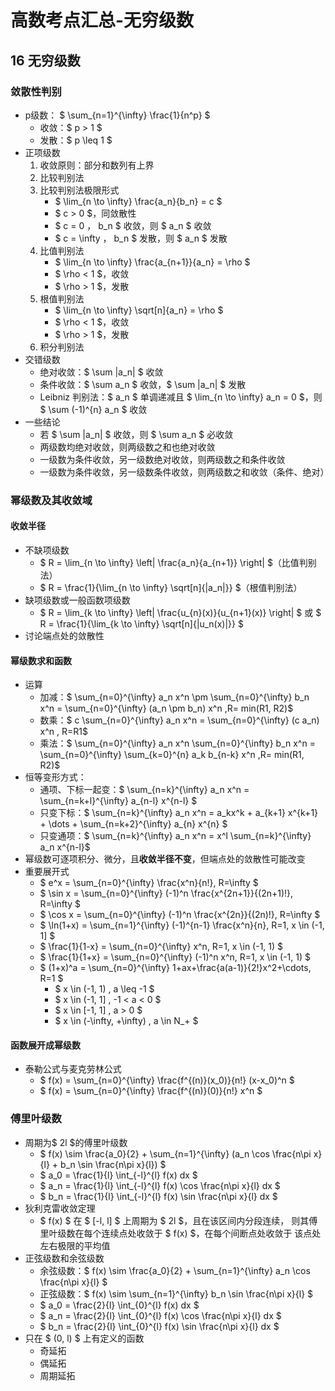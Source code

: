 # 高数考点汇总-无穷级数
## 16 无穷级数
### 敛散性判别
- p级数： $ \sum_{n=1}^{\infty} \frac{1}{n^p} $
    - 收敛：$ p > 1 $
    - 发散：$ p \leq 1 $
- 正项级数
    1. 收敛原则：部分和数列有上界
    2. 比较判别法
    3. 比较判别法极限形式
        - $ \lim_{n \to \infty} \frac{a_n}{b_n} = c $
        - $ c > 0 $，同敛散性
        - $ c = 0 $，$ b_n $ 收敛，则 $ a_n $ 收敛
        - $ c = \infty $，$ b_n $ 发散，则 $ a_n $ 发散
    4. 比值判别法
        - $ \lim_{n \to \infty} \frac{a_{n+1}}{a_n} = \rho $
        - $ \rho < 1 $，收敛
        - $ \rho > 1 $，发散
    5. 根值判别法
        - $ \lim_{n \to \infty} \sqrt[n]{a_n} = \rho $
        - $ \rho < 1 $，收敛
        - $ \rho > 1 $，发散
    6. 积分判别法
- 交错级数
    - 绝对收敛：$ \sum |a_n| $ 收敛
    - 条件收敛：$ \sum a_n $ 收敛，$ \sum |a_n| $ 发散
    - Leibniz 判别法：$ a_n $ 单调递减且 $ \lim_{n \to \infty} a_n = 0 $，则 $ \sum (-1)^{n} a_n $ 收敛
- 一些结论
    - 若 $ \sum |a_n| $ 收敛，则 $ \sum a_n $ 必收敛
    - 两级数均绝对收敛，则两级数之和也绝对收敛
    - 一级数为条件收敛，另一级数绝对收敛，则两级数之和条件收敛
    - 一级数为条件收敛，另一级数条件收敛，则两级数之和收敛（条件、绝对）

### 幂级数及其收敛域
#### 收敛半径
- 不缺项级数
    - $ R = \lim_{n \to \infty} \left| \frac{a_n}{a_{n+1}} \right| $（比值判别法）
    - $ R = \frac{1}{\lim_{n \to \infty} \sqrt[n]{|a_n|}} $（根值判别法）
- 缺项级数或一般函数项级数
    - $ R = \lim_{k \to \infty} \left| \frac{u_{n}(x)}{u_{n+1}(x)} \right| $ 或 $ R = \frac{1}{\lim_{k \to \infty} \sqrt[n]{|u_n(x)|}} $
- 讨论端点处的敛散性

#### 幂级数求和函数
- 运算
    - 加减：$ \sum_{n=0}^{\infty} a_n x^n \pm \sum_{n=0}^{\infty} b_n x^n = \sum_{n=0}^{\infty} (a_n \pm b_n) x^n ,R= min(R1, R2)$
    - 数乘：$ c \sum_{n=0}^{\infty} a_n x^n = \sum_{n=0}^{\infty} (c a_n) x^n , R=R1$
    - 乘法：$ \sum_{n=0}^{\infty} a_n x^n  \sum_{n=0}^{\infty} b_n x^n = \sum_{n=0}^{\infty} \sum_{k=0}^{n} a_k b_{n-k} x^n ,R= min(R1, R2)$
- 恒等变形方式：
    - 通项、下标一起变：$ \sum_{n=k}^{\infty} a_n x^n = \sum_{n=k+l}^{\infty} a_{n-l} x^{n-l} $
    - 只变下标：$ \sum_{n=k}^{\infty} a_n x^n = a_kx^k + a_{k+1} x^{k+1} + \dots + \sum_{n=k+2}^{\infty} a_{n} x^{n} $
    - 只变通项：$ \sum_{n=k}^{\infty} a_n x^n = x^l \sum_{n=k}^{\infty} a_n x^{n-l}$
- 幂级数可逐项积分、微分，且**收敛半径不变**，但端点处的敛散性可能改变
- 重要展开式
    - $ e^x = \sum_{n=0}^{\infty} \frac{x^n}{n!}, R=\infty $
    - $ \sin x = \sum_{n=0}^{\infty} (-1)^n \frac{x^{2n+1}}{(2n+1)!}, R=\infty $
    - $ \cos x = \sum_{n=0}^{\infty} (-1)^n \frac{x^{2n}}{(2n)!}, R=\infty $
    - $ \ln(1+x) = \sum_{n=1}^{\infty} (-1)^{n-1} \frac{x^n}{n}, R=1, x \in (-1, 1] $
    - $ \frac{1}{1-x} = \sum_{n=0}^{\infty} x^n, R=1, x \in (-1, 1) $
    - $ \frac{1}{1+x} = \sum_{n=0}^{\infty} (-1)^n x^n, R=1, x \in (-1, 1) $
    - $ (1+x)^a = \sum_{n=0}^{\infty} 1+ax+\frac{a(a-1)}{2!}x^2+\cdots, R=1 $   
        - $ x \in (-1, 1) ,  a \leq -1 $
        - $ x \in (-1, 1] , -1 < a < 0 $
        - $ x \in [-1, 1] , a > 0 $
        - $ x \in (-\infty, +\infty) , a \in N_+ $

#### 函数展开成幂级数
- 泰勒公式与麦克劳林公式
    - $ f(x) = \sum_{n=0}^{\infty} \frac{f^{(n)}(x_0)}{n!} (x-x_0)^n $
    - $ f(x) = \sum_{n=0}^{\infty} \frac{f^{(n)}(0)}{n!} x^n $

### 傅里叶级数
- 周期为$ 2l $的傅里叶级数
    - $ f(x) \sim \frac{a_0}{2} + \sum_{n=1}^{\infty} (a_n \cos \frac{n\pi x}{l} + b_n \sin \frac{n\pi x}{l}) $
    - $ a_0 = \frac{1}{l} \int_{-l}^{l} f(x) dx $
    - $ a_n = \frac{1}{l} \int_{-l}^{l} f(x) \cos \frac{n\pi x}{l} dx $
    - $ b_n = \frac{1}{l} \int_{-l}^{l} f(x) \sin \frac{n\pi x}{l} dx $
- 狄利克雷收敛定理
    - $ f(x) $ 在 $ [-l, l] $ 上周期为 $ 2l $，且在该区间内分段连续，
    则其傅里叶级数在每个连续点处收敛于 $ f(x) $，在每个间断点处收敛于
    该点处左右极限的平均值
- 正弦级数和余弦级数
    - 余弦级数：$ f(x) \sim \frac{a_0}{2} + \sum_{n=1}^{\infty} a_n \cos \frac{n\pi x}{l} $
    - 正弦级数：$ f(x) \sim \sum_{n=1}^{\infty} b_n \sin \frac{n\pi x}{l} $
    - $ a_0 = \frac{2}{l} \int_{0}^{l} f(x) dx $
    - $ a_n = \frac{2}{l} \int_{0}^{l} f(x) \cos \frac{n\pi x}{l} dx $
    - $ b_n = \frac{2}{l} \int_{0}^{l} f(x) \sin \frac{n\pi x}{l} dx $
- 只在 $ (0, l) $ 上有定义的函数
    - 奇延拓
    - 偶延拓
    - 周期延拓
